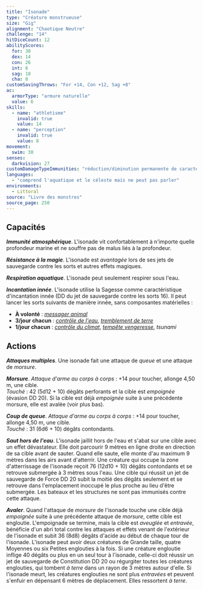 ```yaml
---
title: "Isonade"
type: "Créature monstrueuse"
size: "Gig"
alignment: "Chaotique Neutre"
challenge: "14"
hitDiceCount: 12
abilityScores:
  for: 30
  dex: 14
  con: 26
  int: 6
  sag: 18
  cha: 8
customSavingThrows: "For +14, Con +12, Sag +8"
ac:
  armorType: "armure naturelle"
  value: 6
skills:
  - name: "athletisme"
    invalid: true
    value: 14
  - name: "perception"
    invalid: true
    value: 8
movement:
  swim: 30
senses:
  darkvision: 27
customDamageTypeImmunities: "réduction/diminution permanente de caractéristique"
languages:
  - "comprend l'aquatique et le céleste mais ne peut pas parler"
environments:
  - Littoral
source: "Livre des monstres"
source_page: 250
---
```

## Capacités
_**Immunité atmosphérique**_. L'isonade vit confortablement à n'importe quelle profondeur marine et ne souffre pas de malus liés à la profondeur.

_**Résistance à la magie**_. L'isonade est _avantagée_ lors de ses jets de sauvegarde contre les sorts et autres effets magiques.

_**Respiration aquatique**_. L'isonade peut seulement respirer sous l'eau.

_**Incantation innée**_. L'isonade utilise la Sagesse comme caractéristique d'incantation innée (DD du jet de sauvegarde contre les sorts 16). Il peut lancer les sorts suivants de manière innée, sans composantes matérielles :
* **À volonté** : [_messager animal_](/grimoire/messager-animal/)
* **3/jour chacun** : [_contrôle de l'eau_](/grimoire/controle-de-l-eau/), [_tremblement de terre_](/grimoire/tremblement-de-terre/)
* **1/jour chacun** : [_contrôle du climat_](/grimoire/controle-du-climat/), [_tempête vengeresse_](/grimoire/tempete-vengeresse/), _tsunami_

## Actions
_**Attaques multiples**_. Une isonade fait une attaque de _queue_ et une attaque de _morsure_.

_**Morsure**_. _Attaque d'arme au corps à corps_ : +14 pour toucher, allonge 4,50 m, une cible.  
_Touché_ : 42 (5d12 + 10) dégâts perforants et la cible est _empoignée_ (évasion DD 20). Si la cible est déjà _empoignée_ suite à une précédente morsure, elle est avalée (voir plus bas).

_**Coup de queue**_. _Attaque d'arme au corps à corps_ : +14 pour toucher, allonge 4,50 m, une cible.  
_Touché_ : 31 (6d6 + 10) dégâts contondants.

_**Saut hors de l'eau**_. L'isonade jaillit hors de l'eau et s'abat sur une cible avec un effet dévastateur. Elle doit parcourir 9 mètres en ligne droite en direction de sa cible avant de sauter. Quand elle saute, elle monte d'au maximum 9 mètres dans les airs avant d'atterrir. Une créature qui occupe la zone d'atterrissage de l'isonade reçoit 76 (12d10 + 10) dégâts contondants et se retrouve submergée à 3 mètres sous l'eau. Une cible qui réussit un jet de sauvegarde de Force DD 20 subit la moitié des dégâts seulement et se retrouve dans l'emplacement inoccupé le plus proche au lieu d'être submergée. Les bateaux et les structures ne sont pas immunisés contre cette attaque.

_**Avaler**_. Quand l'attaque de _morsure_ de l'isonade touche une cible déjà _empoignée_ suite à une précédente attaque de _morsure_, cette cible est engloutie. L'empoignade se termine, mais la cible est _aveuglée_ et _entravée_, bénéficie d'un abri total contre les attaques et effets venant de l'extérieur de l'isonade et subit 36 (8d8) dégâts d'acide au début de chaque tour de l'isonade. L'isonade peut avoir deux créatures de Grande taille, quatre Moyennes ou six Petites englouties à la fois. Si une créature engloutie inflige 40 dégâts ou plus en un seul tour à l'isonade, celle-ci doit réussir un jet de sauvegarde de Constitution DD 20 ou régurgiter toutes les créatures englouties, qui tombent _à terre_ dans un rayon de 3 mètres autour d'elle. Si l'isonade meurt, les créatures englouties ne sont plus _entravées_ et peuvent s'enfuir en dépensant 6 mètres de déplacement. Elles ressortent _à terre_.
